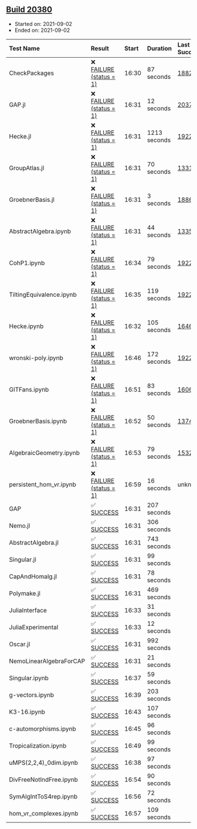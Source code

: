 ## [Build 20380](https://oscarci.mathematik.uni-kl.de/job/oscar/20380/)

* Started on: 2021-09-02
* Ended on: 2021-09-02

| Test Name    | Result | Start | Duration | Last Success | First Failure |
|:-------------|:-------|:------|:---------|:-------------|:--------------|
| CheckPackages | ❌ [FAILURE (status = 1)](https://oscarci.mathematik.uni-kl.de/job/oscar/20380/artifact/logs/build-20380/CheckPackages.log) | 16:30 | 87 seconds | [18822](https://oscarci.mathematik.uni-kl.de/job/oscar/18822/) | [18823](https://oscarci.mathematik.uni-kl.de/job/oscar/18823/) |
| GAP.jl | ❌ [FAILURE (status = 1)](https://oscarci.mathematik.uni-kl.de/job/oscar/20380/artifact/logs/build-20380/GAP.jl.log) | 16:31 | 12 seconds | [20378](https://oscarci.mathematik.uni-kl.de/job/oscar/20378/) | [20379](https://oscarci.mathematik.uni-kl.de/job/oscar/20379/) |
| Hecke.jl | ❌ [FAILURE (status = 1)](https://oscarci.mathematik.uni-kl.de/job/oscar/20380/artifact/logs/build-20380/Hecke.jl.log) | 16:31 | 1213 seconds | [19222](https://oscarci.mathematik.uni-kl.de/job/oscar/19222/) | [20152](https://oscarci.mathematik.uni-kl.de/job/oscar/20152/) |
| GroupAtlas.jl | ❌ [FAILURE (status = 1)](https://oscarci.mathematik.uni-kl.de/job/oscar/20380/artifact/logs/build-20380/GroupAtlas.jl.log) | 16:31 | 70 seconds | [13311](https://oscarci.mathematik.uni-kl.de/job/oscar/13311/) | [13312](https://oscarci.mathematik.uni-kl.de/job/oscar/13312/) |
| GroebnerBasis.jl | ❌ [FAILURE (status = 1)](https://oscarci.mathematik.uni-kl.de/job/oscar/20380/artifact/logs/build-20380/GroebnerBasis.jl.log) | 16:31 | 3 seconds | [18864](https://oscarci.mathematik.uni-kl.de/job/oscar/18864/) | [18865](https://oscarci.mathematik.uni-kl.de/job/oscar/18865/) |
| AbstractAlgebra.ipynb | ❌ [FAILURE (status = 1)](https://oscarci.mathematik.uni-kl.de/job/oscar/20380/artifact/logs/build-20380/AbstractAlgebra.ipynb.log) | 16:31 | 44 seconds | [13355](https://oscarci.mathematik.uni-kl.de/job/oscar/13355/) | [13356](https://oscarci.mathematik.uni-kl.de/job/oscar/13356/) |
| CohP1.ipynb | ❌ [FAILURE (status = 1)](https://oscarci.mathematik.uni-kl.de/job/oscar/20380/artifact/logs/build-20380/CohP1.ipynb.log) | 16:34 | 79 seconds | [19222](https://oscarci.mathematik.uni-kl.de/job/oscar/19222/) | [20152](https://oscarci.mathematik.uni-kl.de/job/oscar/20152/) |
| TiltingEquivalence.ipynb | ❌ [FAILURE (status = 1)](https://oscarci.mathematik.uni-kl.de/job/oscar/20380/artifact/logs/build-20380/TiltingEquivalence.ipynb.log) | 16:35 | 119 seconds | [19222](https://oscarci.mathematik.uni-kl.de/job/oscar/19222/) | [20152](https://oscarci.mathematik.uni-kl.de/job/oscar/20152/) |
| Hecke.ipynb | ❌ [FAILURE (status = 1)](https://oscarci.mathematik.uni-kl.de/job/oscar/20380/artifact/logs/build-20380/Hecke.ipynb.log) | 16:32 | 105 seconds | [16463](https://oscarci.mathematik.uni-kl.de/job/oscar/16463/) | [16464](https://oscarci.mathematik.uni-kl.de/job/oscar/16464/) |
| wronski-poly.ipynb | ❌ [FAILURE (status = 1)](https://oscarci.mathematik.uni-kl.de/job/oscar/20380/artifact/logs/build-20380/wronski-poly.ipynb.log) | 16:46 | 172 seconds | [19222](https://oscarci.mathematik.uni-kl.de/job/oscar/19222/) | [20152](https://oscarci.mathematik.uni-kl.de/job/oscar/20152/) |
| GITFans.ipynb | ❌ [FAILURE (status = 1)](https://oscarci.mathematik.uni-kl.de/job/oscar/20380/artifact/logs/build-20380/GITFans.ipynb.log) | 16:51 | 83 seconds | [16068](https://oscarci.mathematik.uni-kl.de/job/oscar/16068/) | [16069](https://oscarci.mathematik.uni-kl.de/job/oscar/16069/) |
| GroebnerBasis.ipynb | ❌ [FAILURE (status = 1)](https://oscarci.mathematik.uni-kl.de/job/oscar/20380/artifact/logs/build-20380/GroebnerBasis.ipynb.log) | 16:52 | 50 seconds | [13748](https://oscarci.mathematik.uni-kl.de/job/oscar/13748/) | [13749](https://oscarci.mathematik.uni-kl.de/job/oscar/13749/) |
| AlgebraicGeometry.ipynb | ❌ [FAILURE (status = 1)](https://oscarci.mathematik.uni-kl.de/job/oscar/20380/artifact/logs/build-20380/AlgebraicGeometry.ipynb.log) | 16:53 | 79 seconds | [15322](https://oscarci.mathematik.uni-kl.de/job/oscar/15322/) | [15323](https://oscarci.mathematik.uni-kl.de/job/oscar/15323/) |
| persistent_hom_vr.ipynb | ❌ [FAILURE (status = 1)](https://oscarci.mathematik.uni-kl.de/job/oscar/20380/artifact/logs/build-20380/persistent_hom_vr.ipynb.log) | 16:59 | 16 seconds | unknown | unknown |
| GAP | ✅ [SUCCESS](https://oscarci.mathematik.uni-kl.de/job/oscar/20380/artifact/logs/build-20380/GAP.log) | 16:31 | 207 seconds |  |  |
| Nemo.jl | ✅ [SUCCESS](https://oscarci.mathematik.uni-kl.de/job/oscar/20380/artifact/logs/build-20380/Nemo.jl.log) | 16:31 | 306 seconds |  |  |
| AbstractAlgebra.jl | ✅ [SUCCESS](https://oscarci.mathematik.uni-kl.de/job/oscar/20380/artifact/logs/build-20380/AbstractAlgebra.jl.log) | 16:31 | 743 seconds |  |  |
| Singular.jl | ✅ [SUCCESS](https://oscarci.mathematik.uni-kl.de/job/oscar/20380/artifact/logs/build-20380/Singular.jl.log) | 16:31 | 99 seconds |  |  |
| CapAndHomalg.jl | ✅ [SUCCESS](https://oscarci.mathematik.uni-kl.de/job/oscar/20380/artifact/logs/build-20380/CapAndHomalg.jl.log) | 16:31 | 78 seconds |  |  |
| Polymake.jl | ✅ [SUCCESS](https://oscarci.mathematik.uni-kl.de/job/oscar/20380/artifact/logs/build-20380/Polymake.jl.log) | 16:31 | 469 seconds |  |  |
| JuliaInterface | ✅ [SUCCESS](https://oscarci.mathematik.uni-kl.de/job/oscar/20380/artifact/logs/build-20380/JuliaInterface.log) | 16:33 | 31 seconds |  |  |
| JuliaExperimental | ✅ [SUCCESS](https://oscarci.mathematik.uni-kl.de/job/oscar/20380/artifact/logs/build-20380/JuliaExperimental.log) | 16:33 | 12 seconds |  |  |
| Oscar.jl | ✅ [SUCCESS](https://oscarci.mathematik.uni-kl.de/job/oscar/20380/artifact/logs/build-20380/Oscar.jl.log) | 16:31 | 992 seconds |  |  |
| NemoLinearAlgebraForCAP | ✅ [SUCCESS](https://oscarci.mathematik.uni-kl.de/job/oscar/20380/artifact/logs/build-20380/NemoLinearAlgebraForCAP.log) | 16:31 | 21 seconds |  |  |
| Singular.ipynb | ✅ [SUCCESS](https://oscarci.mathematik.uni-kl.de/job/oscar/20380/artifact/logs/build-20380/Singular.ipynb.log) | 16:37 | 59 seconds |  |  |
| g-vectors.ipynb | ✅ [SUCCESS](https://oscarci.mathematik.uni-kl.de/job/oscar/20380/artifact/logs/build-20380/g-vectors.ipynb.log) | 16:39 | 203 seconds |  |  |
| K3-16.ipynb | ✅ [SUCCESS](https://oscarci.mathematik.uni-kl.de/job/oscar/20380/artifact/logs/build-20380/K3-16.ipynb.log) | 16:43 | 107 seconds |  |  |
| c-automorphisms.ipynb | ✅ [SUCCESS](https://oscarci.mathematik.uni-kl.de/job/oscar/20380/artifact/logs/build-20380/c-automorphisms.ipynb.log) | 16:45 | 96 seconds |  |  |
| Tropicalization.ipynb | ✅ [SUCCESS](https://oscarci.mathematik.uni-kl.de/job/oscar/20380/artifact/logs/build-20380/Tropicalization.ipynb.log) | 16:49 | 99 seconds |  |  |
| uMPS(2,2,4)_0dim.ipynb | ✅ [SUCCESS](https://oscarci.mathematik.uni-kl.de/job/oscar/20380/artifact/logs/build-20380/uMPS-2-2-4-_0dim.ipynb.log) | 16:38 | 97 seconds |  |  |
| DivFreeNotIndFree.ipynb | ✅ [SUCCESS](https://oscarci.mathematik.uni-kl.de/job/oscar/20380/artifact/logs/build-20380/DivFreeNotIndFree.ipynb.log) | 16:54 | 90 seconds |  |  |
| SymAlgIntToS4rep.ipynb | ✅ [SUCCESS](https://oscarci.mathematik.uni-kl.de/job/oscar/20380/artifact/logs/build-20380/SymAlgIntToS4rep.ipynb.log) | 16:56 | 72 seconds |  |  |
| hom_vr_complexes.ipynb | ✅ [SUCCESS](https://oscarci.mathematik.uni-kl.de/job/oscar/20380/artifact/logs/build-20380/hom_vr_complexes.ipynb.log) | 16:57 | 109 seconds |  |  |
